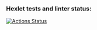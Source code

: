 ### Hexlet tests and linter status:
[![Actions Status](https://github.com/kaamosdao/frontend-project-lvl4/workflows/hexlet-check/badge.svg)](https://github.com/kaamosdao/frontend-project-lvl4/actions)